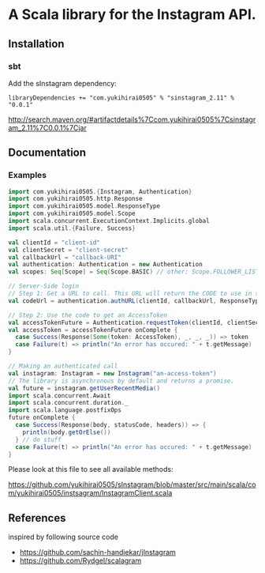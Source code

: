 # A Scala library for the Instagram API.

## Installation

### sbt

Add the sInstagram dependency:

```
libraryDependencies += "com.yukihirai0505" % "sinstagram_2.11" % "0.0.1"
```

http://search.maven.org/#artifactdetails%7Ccom.yukihirai0505%7Csinstagram_2.11%7C0.0.1%7Cjar

## Documentation

### Examples

```scala
import com.yukihirai0505.{Instagram, Authentication}
import com.yukihirai0505.http.Response
import com.yukihirai0505.model.ResponseType
import com.yukihirai0505.model.Scope
import scala.concurrent.ExecutionContext.Implicits.global
import scala.util.{Failure, Success}

val clientId = "client-id"
val clientSecret = "client-secret"
val callbackUrl = "callback-URI"
val authentication: Authentication = new Authentication
val scopes: Seq[Scope] = Seq(Scope.BASIC) // other: Scope.FOLLOWER_LIST, Scope.PUBLIC_CONTENT, Scope.COMMENTS, Scope.LIKES, Scope.RELATIONSHIPS

// Server-Side login
// Step 1: Get a URL to call. This URL will return the CODE to use in step 2
val codeUrl = authentication.authURL(clientId, callbackUrl, ResponseType.CODE, scopes)

// Step 2: Use the code to get an AccessToken
val accessTokenFuture = Authentication.requestToken(clientId, clientSecret, redirectURI, code = "the-code-from-step-1")
val accessToken = accessTokenFuture onComplete {
  case Success(Response(Some(token: AccessToken), _, _, _)) => token
  case Failure(t) => println("An error has occured: " + t.getMessage)
}

// Making an authenticated call
val instagram: Instagram = new Instagram("an-access-token")
// The library is asynchronous by default and returns a promise.
val future = instagram.getUserRecentMedia()
import scala.concurrent.Await
import scala.concurrent.duration._
import scala.language.postfixOps
future onComplete {
  case Success(Response(body, statusCode, headers)) => {
    println(body.getOrElse())
  } // do stuff
  case Failure(t) => println("An error has occured: " + t.getMessage)
}
```

Please look at this file to see all available methods:

https://github.com/yukihirai0505/sInstagram/blob/master/src/main/scala/com/yukihirai0505/instsagram/InstagramClient.scala

## References

inspired by following source code

- https://github.com/sachin-handiekar/jInstagram
- https://github.com/Rydgel/scalagram

